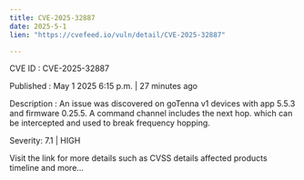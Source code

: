 ```yaml
---
title: CVE-2025-32887
date: 2025-5-1
lien: "https://cvefeed.io/vuln/detail/CVE-2025-32887"

---
```


CVE ID : CVE-2025-32887

Published :  May 1
2025
6:15 p.m. | 27 minutes ago

Description : An issue was discovered on goTenna v1 devices with app 5.5.3 and firmware 0.25.5. A command channel includes the next hop. which can be intercepted and used to break frequency hopping.

Severity: 7.1 | HIGH

Visit the link for more details
such as CVSS details
affected products
timeline
and more...
